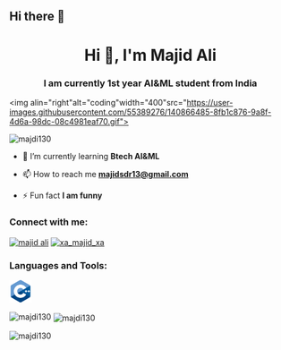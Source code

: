 ## Hi there 👋

<!--
**Majid130/Majid130** is a ✨ _special_ ✨ repository because its `README.md` (this file) appears on your GitHub profile.

Here are some ideas to get you started:

- 🔭 I’m currently working on ...
- 🌱 I’m currently learning ...
- 👯 I’m looking to collaborate on ...
- 🤔 I’m looking for help with ...
- 💬 Ask me about ...
- 📫 How to reach me: ...
- 😄 Pronouns: ...
- ⚡ Fun fact: ...
-->
<h1 align="center">Hi 👋, I'm Majid Ali</h1>
<h3 align="center">I am currently 1st year AI&ML student from India</h3>

<img alin="right"alt="coding"width="400"src="https://user-images.githubusercontent.com/55389276/140866485-8fb1c876-9a8f-4d6a-98dc-08c4981eaf70.gif">

<p align="left"> <img src="https://komarev.com/ghpvc/?username=majdi130&label=Profile%20views&color=0e75b6&style=flat" alt="majdi130" /> </p>

- 🌱 I’m currently learning **Btech AI&ML**

- 📫 How to reach me **majidsdr13@gmail.com**

- ⚡ Fun fact **I am funny**

<h3 align="left">Connect with me:</h3>
<p align="left">
<a href="https://linkedin.com/in/majid ali" target="blank"><img align="center" src="https://raw.githubusercontent.com/rahuldkjain/github-profile-readme-generator/master/src/images/icons/Social/linked-in-alt.svg" alt="majid ali" height="30" width="40" /></a>
<a href="https://instagram.com/xa_majid_xa" target="blank"><img align="center" src="https://raw.githubusercontent.com/rahuldkjain/github-profile-readme-generator/master/src/images/icons/Social/instagram.svg" alt="xa_majid_xa" height="30" width="40" /></a>
</p>

<h3 align="left">Languages and Tools:</h3>
<p align="left"> <a href="https://www.w3schools.com/cpp/" target="_blank" rel="noreferrer"> <img src="https://raw.githubusercontent.com/devicons/devicon/master/icons/cplusplus/cplusplus-original.svg" alt="cplusplus" width="40" height="40"/> </a> </p>

<p><img align="left" src="https://github-readme-stats.vercel.app/api/top-langs?username=majdi130&show_icons=true&locale=en&layout=compact" alt="majdi130" /></p>

<p>&nbsp;<img align="center" src="https://github-readme-stats.vercel.app/api?username=majdi130&show_icons=true&locale=en" alt="majdi130" /></p>

<p><img align="center" src="https://github-readme-streak-stats.herokuapp.com/?user=majdi130&" alt="majdi130" /></p>
